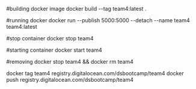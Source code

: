 #building docker image
docker build --tag team4:latest .

#running docker
docker run --publish 5000:5000 --detach --name team4 team4:latest

#stop container
docker stop team4

#starting container
docker start team4

#removing
docker stop team4 && docker rm team4

docker tag team4 registry.digitalocean.com/dsbootcamp/team4
docker push registry.digitalocean.com/dsbootcamp/team4

